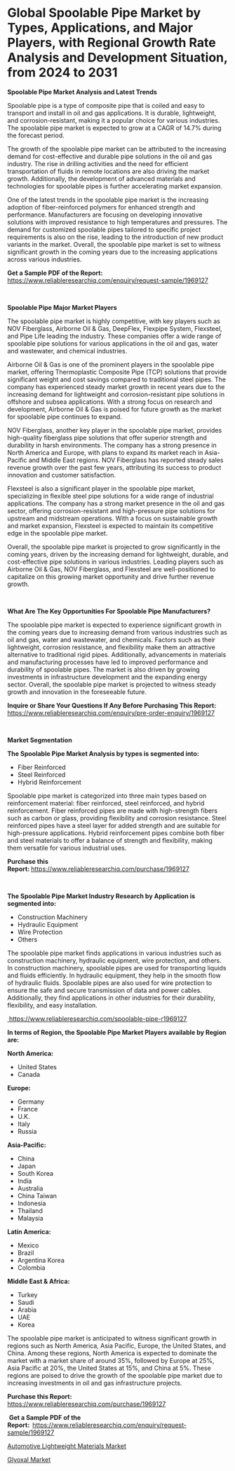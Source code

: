 <p><h1>Global Spoolable Pipe Market by Types, Applications, and Major Players, with Regional Growth Rate Analysis and Development Situation, from 2024 to 2031</h1></p><p><strong>Spoolable Pipe Market Analysis and Latest Trends</strong></p>
<p><p>Spoolable pipe is a type of composite pipe that is coiled and easy to transport and install in oil and gas applications. It is durable, lightweight, and corrosion-resistant, making it a popular choice for various industries. The spoolable pipe market is expected to grow at a CAGR of 14.7% during the forecast period.</p><p>The growth of the spoolable pipe market can be attributed to the increasing demand for cost-effective and durable pipe solutions in the oil and gas industry. The rise in drilling activities and the need for efficient transportation of fluids in remote locations are also driving the market growth. Additionally, the development of advanced materials and technologies for spoolable pipes is further accelerating market expansion.</p><p>One of the latest trends in the spoolable pipe market is the increasing adoption of fiber-reinforced polymers for enhanced strength and performance. Manufacturers are focusing on developing innovative solutions with improved resistance to high temperatures and pressures. The demand for customized spoolable pipes tailored to specific project requirements is also on the rise, leading to the introduction of new product variants in the market. Overall, the spoolable pipe market is set to witness significant growth in the coming years due to the increasing applications across various industries.</p></p>
<p><strong>Get a Sample PDF of the Report:&nbsp;</strong> <a href="https://www.reliableresearchiq.com/enquiry/request-sample/1969127">https://www.reliableresearchiq.com/enquiry/request-sample/1969127</a></p>
<p>&nbsp;</p>
<p><strong>Spoolable Pipe Major Market Players</strong></p>
<p><p>The spoolable pipe market is highly competitive, with key players such as NOV Fiberglass, Airborne Oil & Gas, DeepFlex, Flexpipe System, Flexsteel, and Pipe Life leading the industry. These companies offer a wide range of spoolable pipe solutions for various applications in the oil and gas, water and wastewater, and chemical industries.</p><p>Airborne Oil & Gas is one of the prominent players in the spoolable pipe market, offering Thermoplastic Composite Pipe (TCP) solutions that provide significant weight and cost savings compared to traditional steel pipes. The company has experienced steady market growth in recent years due to the increasing demand for lightweight and corrosion-resistant pipe solutions in offshore and subsea applications. With a strong focus on research and development, Airborne Oil & Gas is poised for future growth as the market for spoolable pipe continues to expand.</p><p>NOV Fiberglass, another key player in the spoolable pipe market, provides high-quality fiberglass pipe solutions that offer superior strength and durability in harsh environments. The company has a strong presence in North America and Europe, with plans to expand its market reach in Asia-Pacific and Middle East regions. NOV Fiberglass has reported steady sales revenue growth over the past few years, attributing its success to product innovation and customer satisfaction.</p><p>Flexsteel is also a significant player in the spoolable pipe market, specializing in flexible steel pipe solutions for a wide range of industrial applications. The company has a strong market presence in the oil and gas sector, offering corrosion-resistant and high-pressure pipe solutions for upstream and midstream operations. With a focus on sustainable growth and market expansion, Flexsteel is expected to maintain its competitive edge in the spoolable pipe market.</p><p>Overall, the spoolable pipe market is projected to grow significantly in the coming years, driven by the increasing demand for lightweight, durable, and cost-effective pipe solutions in various industries. Leading players such as Airborne Oil & Gas, NOV Fiberglass, and Flexsteel are well-positioned to capitalize on this growing market opportunity and drive further revenue growth.</p></p>
<p>&nbsp;</p>
<p><strong>What Are The Key Opportunities For Spoolable Pipe Manufacturers?</strong></p>
<p><p>The spoolable pipe market is expected to experience significant growth in the coming years due to increasing demand from various industries such as oil and gas, water and wastewater, and chemicals. Factors such as their lightweight, corrosion resistance, and flexibility make them an attractive alternative to traditional rigid pipes. Additionally, advancements in materials and manufacturing processes have led to improved performance and durability of spoolable pipes. The market is also driven by growing investments in infrastructure development and the expanding energy sector. Overall, the spoolable pipe market is projected to witness steady growth and innovation in the foreseeable future.</p></p>
<p><strong>Inquire or Share Your Questions If Any Before Purchasing This Report:</strong> <a href="https://www.reliableresearchiq.com/enquiry/pre-order-enquiry/1969127">https://www.reliableresearchiq.com/enquiry/pre-order-enquiry/1969127</a></p>
<p>&nbsp;</p>
<p><strong>Market Segmentation</strong></p>
<p><strong>The Spoolable Pipe Market Analysis by types is segmented into:</strong></p>
<p><ul><li>Fiber Reinforced</li><li>Steel Reinforced</li><li>Hybrid Reinforcement</li></ul></p>
<p><p>Spoolable pipe market is categorized into three main types based on reinforcement material: fiber reinforced, steel reinforced, and hybrid reinforcement. Fiber reinforced pipes are made with high-strength fibers such as carbon or glass, providing flexibility and corrosion resistance. Steel reinforced pipes have a steel layer for added strength and are suitable for high-pressure applications. Hybrid reinforcement pipes combine both fiber and steel materials to offer a balance of strength and flexibility, making them versatile for various industrial uses.</p></p>
<p><strong>Purchase this Report:&nbsp;</strong><a href="https://www.reliableresearchiq.com/purchase/1969127">https://www.reliableresearchiq.com/purchase/1969127</a></p>
<p>&nbsp;</p>
<p><strong>The Spoolable Pipe Market Industry Research by Application is segmented into:</strong></p>
<p><ul><li>Construction Machinery</li><li>Hydraulic Equipment</li><li>Wire Protection</li><li>Others</li></ul></p>
<p><p>The spoolable pipe market finds applications in various industries such as construction machinery, hydraulic equipment, wire protection, and others. In construction machinery, spoolable pipes are used for transporting liquids and fluids efficiently. In hydraulic equipment, they help in the smooth flow of hydraulic fluids. Spoolable pipes are also used for wire protection to ensure the safe and secure transmission of data and power cables. Additionally, they find applications in other industries for their durability, flexibility, and easy installation.</p></p>
<p><a href="https://www.reliableresearchiq.com/spoolable-pipe-r1969127">&nbsp;https://www.reliableresearchiq.com/spoolable-pipe-r1969127</a></p>
<p><strong>In terms of Region, the Spoolable Pipe Market Players available by Region are:</strong></p>
<p>
    <p> <strong> North America: </strong>
        <ul>
            <li>United States</li>
            <li>Canada</li>
        </ul>
        </p> 
    <p> <strong> Europe: </strong>
        <ul>
            <li>Germany</li>
            <li>France</li>
            <li>U.K.</li>
            <li>Italy</li>
            <li>Russia</li>
        </ul>
        </p> 
    <p> <strong> Asia-Pacific: </strong>
        <ul>
            <li>China</li>
            <li>Japan</li>
            <li>South Korea</li>
            <li>India</li>
            <li>Australia</li>
            <li>China Taiwan</li>
            <li>Indonesia</li>
            <li>Thailand</li>
            <li>Malaysia</li>
        </ul>
        </p> 
    <p> <strong> Latin America: </strong>
        <ul>
            <li>Mexico</li>
            <li>Brazil</li>
            <li>Argentina Korea</li>
            <li>Colombia</li>
        </ul>
        </p> 
    <p> <strong> Middle East & Africa: </strong>
        <ul>
            <li>Turkey</li>
            <li>Saudi</li>
            <li>Arabia</li>
            <li>UAE</li>
            <li>Korea</li>
        </ul>
    </p>
    </p>
<p><p>The spoolable pipe market is anticipated to witness significant growth in regions such as North America, Asia Pacific, Europe, the United States, and China. Among these regions, North America is expected to dominate the market with a market share of around 35%, followed by Europe at 25%, Asia Pacific at 20%, the United States at 15%, and China at 5%. These regions are poised to drive the growth of the spoolable pipe market due to increasing investments in oil and gas infrastructure projects.</p></p>
<p><strong>Purchase this Report: </strong><a href="https://www.reliableresearchiq.com/purchase/1969127">https://www.reliableresearchiq.com/purchase/1969127</a></p>
<p>&nbsp;<strong>Get a Sample PDF of the Report:&nbsp;&nbsp;</strong><a href="https://www.reliableresearchiq.com/enquiry/request-sample/1969127">https://www.reliableresearchiq.com/enquiry/request-sample/1969127</a></p>
<p><strong></strong></p>
<p><p><a href="https://medium.com/@alyciaebert/automotive-lightweight-materials-market-forecasts-market-trends-and-impact-analysis-2024-2031-b7e4cb081cdb">Automotive Lightweight Materials Market</a></p><p><a href="https://view.publitas.com/reportprime-1/strategic-insights-into-global-glyoxal-market-trends-2024-2031-covered-in-163-pages/">Glyoxal Market</a></p></p>